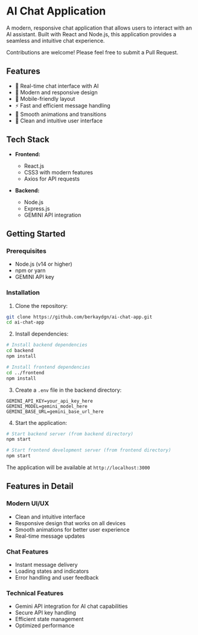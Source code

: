 # AI Chat Application

A modern, responsive chat application that allows users to interact with an AI assistant. Built with React and Node.js, this application provides a seamless and intuitive chat experience.

Contributions are welcome! Please feel free to submit a Pull Request.

## Features

- 💬 Real-time chat interface with AI
- 🎨 Modern and responsive design
- 📱 Mobile-friendly layout
- ⚡ Fast and efficient message handling
- 🎯 Smooth animations and transitions
- 🌙 Clean and intuitive user interface

## Tech Stack

- **Frontend:**
  - React.js
  - CSS3 with modern features
  - Axios for API requests

- **Backend:**
  - Node.js
  - Express.js
  - GEMINI API integration

## Getting Started

### Prerequisites

- Node.js (v14 or higher)
- npm or yarn
- GEMINI API key

### Installation

1. Clone the repository:
```bash
git clone https://github.com/berkaydgn/ai-chat-app.git
cd ai-chat-app
```

2. Install dependencies:
```bash
# Install backend dependencies
cd backend
npm install

# Install frontend dependencies
cd ../frontend
npm install
```

3. Create a `.env` file in the backend directory:
```env
GEMINI_API_KEY=your_api_key_here
GEMINI_MODEL=gemini_model_here
GEMINI_BASE_URL=gemini_base_url_here
```

4. Start the application:
```bash
# Start backend server (from backend directory)
npm start

# Start frontend development server (from frontend directory)
npm start
```

The application will be available at `http://localhost:3000`

## Features in Detail

### Modern UI/UX
- Clean and intuitive interface
- Responsive design that works on all devices
- Smooth animations for better user experience
- Real-time message updates

### Chat Features
- Instant message delivery
- Loading states and indicators
- Error handling and user feedback

### Technical Features
- Gemini API integration for AI chat capabilities
- Secure API key handling
- Efficient state management
- Optimized performance